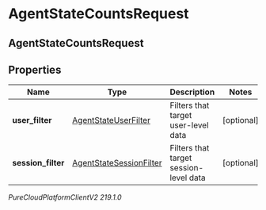 # AgentStateCountsRequest

## AgentStateCountsRequest

## Properties

|Name | Type | Description | Notes|
|------------ | ------------- | ------------- | -------------|
| **user_filter** | [AgentStateUserFilter](AgentStateUserFilter) | Filters that target user-level data | [optional] |
| **session_filter** | [AgentStateSessionFilter](AgentStateSessionFilter) | Filters that target session-level data | [optional] |



_PureCloudPlatformClientV2 219.1.0_
